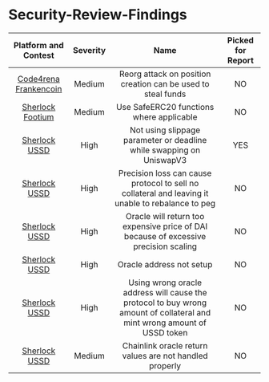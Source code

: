 # Security-Review-Findings
| Platform and Contest | Severity | Name | Picked for Report |
| :---: | :----: | :----------------: | :--------------: |
| [Code4rena Frankencoin](https://code4rena.com/reports/2023-04-frankencoin) | Medium| Reorg attack on position creation can be used to steal funds | NO |
| [Sherlock Footium](https://github.com/sherlock-audit/2023-04-footium-judging/issues) | Medium | Use SafeERC20 functions where applicable | NO |
| [Sherlock USSD](https://github.com/sherlock-audit/2023-05-USSD-judging/issues) | High | Not using slippage parameter or deadline while swapping on UniswapV3 | YES |
| [Sherlock USSD](https://github.com/sherlock-audit/2023-05-USSD-judging/issues) | High | Precision loss can cause protocol to sell no collateral and leaving it unable to rebalance to peg | NO |
| [Sherlock USSD](https://github.com/sherlock-audit/2023-05-USSD-judging/issues) | High | Oracle will return too expensive price of DAI because of excessive precision scaling | NO |
| [Sherlock USSD](https://github.com/sherlock-audit/2023-05-USSD-judging/issues) | High | Oracle address not setup | NO |
| [Sherlock USSD](https://github.com/sherlock-audit/2023-05-USSD-judging/issues) | High | Using wrong oracle address will cause the protocol to buy wrong amount of collateral and mint wrong amount of USSD token | NO |
| [Sherlock USSD](https://github.com/sherlock-audit/2023-05-USSD-judging/issues) | Medium | Chainlink oracle return values are not handled properly | NO |
